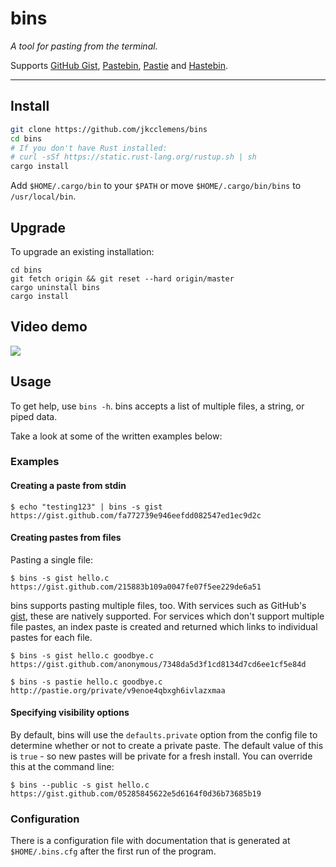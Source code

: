 # bins

*A tool for pasting from the terminal.*

 Supports [GitHub Gist](https://gist.github.com/), [Pastebin](http://pastebin.com/), [Pastie](http://pastie.org) and [Hastebin](http://hastebin.com/).

---

## Install

```sh
git clone https://github.com/jkcclemens/bins
cd bins
# If you don't have Rust installed:
# curl -sSf https://static.rust-lang.org/rustup.sh | sh
cargo install
```

Add `$HOME/.cargo/bin` to your `$PATH` or move `$HOME/.cargo/bin/bins` to `/usr/local/bin`.

## Upgrade

To upgrade an existing installation:

```
cd bins
git fetch origin && git reset --hard origin/master
cargo uninstall bins
cargo install
```

## Video demo

[![](https://lol768.com/i/cpRJD5heiu_-uA)](https://asciinema.org/a/48190)

## Usage

To get help, use `bins -h`. bins accepts a list of multiple files, a string, or piped data.

Take a look at some of the written examples below:

### Examples

#### Creating a paste from stdin

```shell
$ echo "testing123" | bins -s gist
https://gist.github.com/fa772739e946eefdd082547ed1ec9d2c
```

#### Creating pastes from files

Pasting a single file:

```
$ bins -s gist hello.c
https://gist.github.com/215883b109a0047fe07f5ee229de6a51
```

bins supports pasting multiple files, too. With services such as GitHub's [gist](https://gist.github.com), these are natively supported. For services which don't support multiple file pastes, an index paste is created and returned which links to individual pastes for each file.

```
$ bins -s gist hello.c goodbye.c 
https://gist.github.com/anonymous/7348da5d3f1cd8134d7cd6ee1cf5e84d
```

```
$ bins -s pastie hello.c goodbye.c
http://pastie.org/private/v9enoe4qbxgh6ivlazxmaa
```

#### Specifying visibility options

By default, bins will use the `defaults.private` option from the config file to determine whether or not to create a private paste. The default value of this is `true` - so new pastes will be private for a fresh install. You can override this at the command line:

```
$ bins --public -s gist hello.c 
https://gist.github.com/05285845622e5d6164f0d36b73685b19
```

### Configuration

There is a configuration file with documentation that is generated at `$HOME/.bins.cfg` after the first run of the
program.
